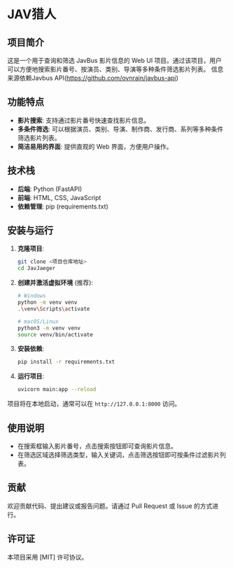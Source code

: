 # JAV猎人

## 项目简介

这是一个用于查询和筛选 JavBus 影片信息的 Web UI 项目。通过该项目，用户可以方便地搜索影片番号、按演员、类别、导演等多种条件筛选影片列表。
信息来源依赖Javbus API(https://github.com/ovnrain/javbus-api)

## 功能特点

- **影片搜索**: 支持通过影片番号快速查找影片信息。
- **多条件筛选**: 可以根据演员、类别、导演、制作商、发行商、系列等多种条件筛选影片列表。
- **简洁易用的界面**: 提供直观的 Web 界面，方便用户操作。

## 技术栈

- **后端**: Python (FastAPI)
- **前端**: HTML, CSS, JavaScript
- **依赖管理**: pip (requirements.txt)

## 安装与运行

1. **克隆项目**: 

   ```bash
   git clone <项目仓库地址>
   cd JavJaeger
   ```

2. **创建并激活虚拟环境** (推荐):

   ```bash
   # Windows
   python -m venv venv
   .\venv\Scripts\activate

   # macOS/Linux
   python3 -m venv venv
   source venv/bin/activate
   ```

3. **安装依赖**: 

   ```bash
   pip install -r requirements.txt
   ```

4. **运行项目**: 

   ```bash
   uvicorn main:app --reload
   ```

项目将在本地启动，通常可以在 `http://127.0.0.1:8000` 访问。

## 使用说明

- 在搜索框输入影片番号，点击搜索按钮即可查询影片信息。
- 在筛选区域选择筛选类型，输入关键词，点击筛选按钮即可按条件过滤影片列表。

## 贡献

欢迎贡献代码、提出建议或报告问题。请通过 Pull Request 或 Issue 的方式进行。

## 许可证

本项目采用 [MIT] 许可协议。